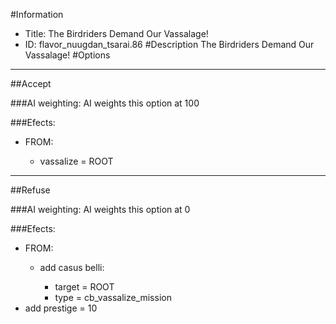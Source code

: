 #Information
 - Title: The Birdriders Demand Our Vassalage!
 - ID: flavor_nuugdan_tsarai.86
#Description
The Birdriders Demand Our Vassalage!
#Options

___
##Accept

###AI weighting:
AI weights this option at 100


###Efects:<ul><li>FROM:</li><ul><li>vassalize = ROOT</li></ul></ul>

___
##Refuse

###AI weighting:
AI weights this option at 0


###Efects:<ul><li>FROM:</li><ul><li>add casus belli:</li><ul><li>target = ROOT</li><li>type = cb_vassalize_mission</li></ul></ul><li>add prestige = 10</li></ul>
